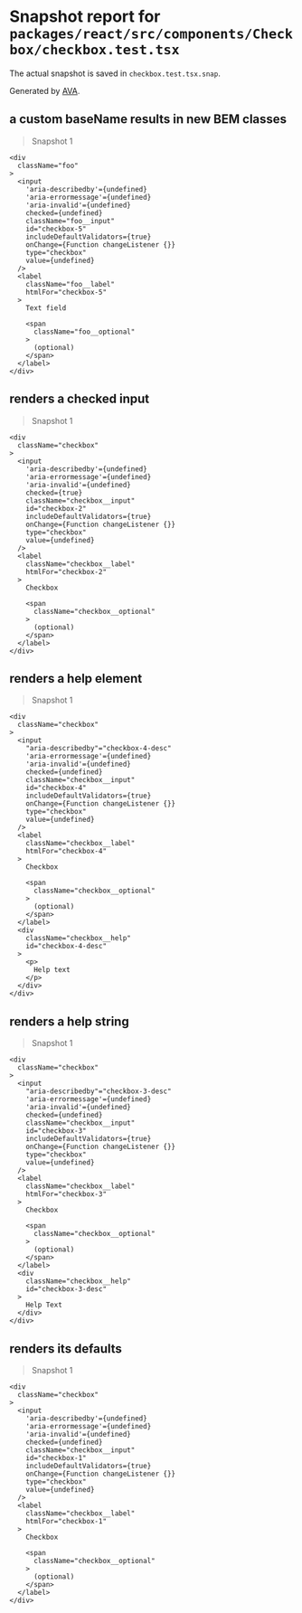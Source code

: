 # Snapshot report for `packages/react/src/components/Checkbox/checkbox.test.tsx`

The actual snapshot is saved in `checkbox.test.tsx.snap`.

Generated by [AVA](https://avajs.dev).

## a custom baseName results in new BEM classes

> Snapshot 1

    <div
      className="foo"
    >
      <input
        'aria-describedby'={undefined}
        'aria-errormessage'={undefined}
        'aria-invalid'={undefined}
        checked={undefined}
        className="foo__input"
        id="checkbox-5"
        includeDefaultValidators={true}
        onChange={Function changeListener {}}
        type="checkbox"
        value={undefined}
      />
      <label
        className="foo__label"
        htmlFor="checkbox-5"
      >
        Text field

        <span
          className="foo__optional"
        >
          (optional)
        </span>
      </label>
    </div>

## renders a checked input

> Snapshot 1

    <div
      className="checkbox"
    >
      <input
        'aria-describedby'={undefined}
        'aria-errormessage'={undefined}
        'aria-invalid'={undefined}
        checked={true}
        className="checkbox__input"
        id="checkbox-2"
        includeDefaultValidators={true}
        onChange={Function changeListener {}}
        type="checkbox"
        value={undefined}
      />
      <label
        className="checkbox__label"
        htmlFor="checkbox-2"
      >
        Checkbox

        <span
          className="checkbox__optional"
        >
          (optional)
        </span>
      </label>
    </div>

## renders a help element

> Snapshot 1

    <div
      className="checkbox"
    >
      <input
        "aria-describedby"="checkbox-4-desc"
        'aria-errormessage'={undefined}
        'aria-invalid'={undefined}
        checked={undefined}
        className="checkbox__input"
        id="checkbox-4"
        includeDefaultValidators={true}
        onChange={Function changeListener {}}
        type="checkbox"
        value={undefined}
      />
      <label
        className="checkbox__label"
        htmlFor="checkbox-4"
      >
        Checkbox

        <span
          className="checkbox__optional"
        >
          (optional)
        </span>
      </label>
      <div
        className="checkbox__help"
        id="checkbox-4-desc"
      >
        <p>
          Help text
        </p>
      </div>
    </div>

## renders a help string

> Snapshot 1

    <div
      className="checkbox"
    >
      <input
        "aria-describedby"="checkbox-3-desc"
        'aria-errormessage'={undefined}
        'aria-invalid'={undefined}
        checked={undefined}
        className="checkbox__input"
        id="checkbox-3"
        includeDefaultValidators={true}
        onChange={Function changeListener {}}
        type="checkbox"
        value={undefined}
      />
      <label
        className="checkbox__label"
        htmlFor="checkbox-3"
      >
        Checkbox

        <span
          className="checkbox__optional"
        >
          (optional)
        </span>
      </label>
      <div
        className="checkbox__help"
        id="checkbox-3-desc"
      >
        Help Text
      </div>
    </div>

## renders its defaults

> Snapshot 1

    <div
      className="checkbox"
    >
      <input
        'aria-describedby'={undefined}
        'aria-errormessage'={undefined}
        'aria-invalid'={undefined}
        checked={undefined}
        className="checkbox__input"
        id="checkbox-1"
        includeDefaultValidators={true}
        onChange={Function changeListener {}}
        type="checkbox"
        value={undefined}
      />
      <label
        className="checkbox__label"
        htmlFor="checkbox-1"
      >
        Checkbox

        <span
          className="checkbox__optional"
        >
          (optional)
        </span>
      </label>
    </div>
